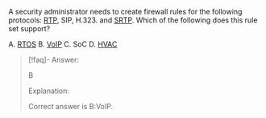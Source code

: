 
A security administrator needs to create firewall rules for the following protocols: [RTP](../../Glossary/RTP.md), SIP, H.323. and [SRTP](../../Glossary/SRTP.md). Which of the following does this rule set support? 

A. [RTOS](../../Glossary/RTOS.md) 
B. [VoIP](../../Glossary/VoIP.md) 
C. SoC 
D. [HVAC](../../Glossary/HVAC.md)

> [!faq]- Answer: 
> 
> B 
> 
> Explanation: 
> 
> Correct answer is B:VoIP.

